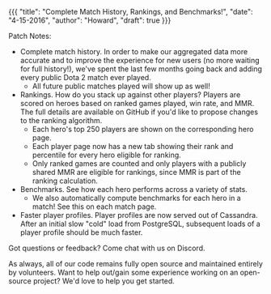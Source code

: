 {{{
  "title": "Complete Match History, Rankings, and Benchmarks!",
  "date": "4-15-2016",
  "author": "Howard",
  "draft": true
}}}

Patch Notes:

* Complete match history.  In order to make our aggregated data more accurate and to improve the experience for new users (no more waiting for full history!), we've spent the last few months going back and adding every public Dota 2 match ever played.
  * All future public matches played will show up as well!
* Rankings.  How do you stack up against other players?  Players are scored on heroes based on ranked games played, win rate, and MMR.  The full details are available on GitHub if you'd like to propose changes to the ranking algorithm.
  * Each hero's top 250 players are shown on the corresponding hero page.
  * Each player page now has a new tab showing their rank and percentile for every hero eligible for ranking.
  * Only ranked games are counted and only players with a publicly shared MMR are eligible for rankings, since MMR is part of the ranking calculation.
* Benchmarks.  See how each hero performs across a variety of stats.
  * We also automatically compute benchmarks for each hero in a match!  See this on each match page.
* Faster player profiles.  Player profiles are now served out of Cassandra.  After an initial slow "cold" load from PostgreSQL, subsequent loads of a player profile should be much faster.

Got questions or feedback?  Come chat with us on Discord.

As always, all of our code remains fully open source and maintained entirely by volunteers.  Want to help out/gain some experience working on an open-source project?  We'd love to help you get started.
